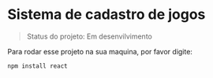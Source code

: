 # Sistema de cadastro de jogos

> Status do projeto: Em desenvilvimento 

Para rodar esse projeto na sua maquina, por favor digite: 

```
npm install react 
```
